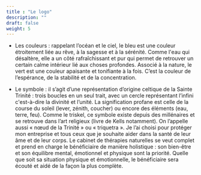 ```yaml
---
title : "Le logo"
description: ""
draft: false
weight: 5
---
```


* Les couleurs : rappelant l’océan et le ciel, le bleu est une couleur étroitement liée au rêve, à la sagesse et à la sérénité. Comme l'eau qui désaltère, elle a un côté rafraîchissant et pur qui permet de retrouver un certain calme intérieur lié aux choses profondes. Associé à la nature, le vert est une couleur apaisante et tonifiante à la fois. C’est la couleur de l’espérance, de la stabilité et de la concentration.

* Le symbole : il s’agit d’une représentation d’origine celtique de la Sainte Trinité : trois boucles en un seul trait, avec un cercle représentant l’infini c'est-à-dire la divinité et l’unité. La signification profane est celle de la course du soleil (lever, zénith, coucher) ou encore des éléments (eau, terre, feu). Comme le triskel, ce symbole existe depuis des millénaires et se retrouve dans l’art religieux (livre de Kells notamment). On l’appelle aussi « nœud de la Trinité » ou « triquetra ».  Je l’ai choisi pour protéger mon entreprise et tous ceux que je souhaite aider dans la santé de leur âme et de leur corps. Le cabinet de thérapies naturelles se veut complet et prend en charge le bénéficiaire de manière holistique : son bien-être et son équilibre mental, émotionnel et physique sont la priorité. Quelle que soit sa situation physique et émotionnelle, le bénéficiaire sera écouté et aidé de la façon la plus complète.

